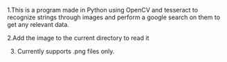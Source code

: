 1.This is a program made in Python using OpenCV and tesseract to recognize strings through images and perform a google search on them to get any relevant data.



2.Add the image to the current directory to read it

3. Currently supports .png files only.
